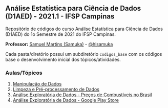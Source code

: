 ## Análise Estatística para Ciência de Dados (D1AED) - 2021.1 - IFSP Campinas
Repositório de códigos do curso Análise Estatística para Ciência de Dados (D1AED) do 1o Semestre de 2021 do IFSP Campinas.

**Professor:** [Samuel Martins (Samuka)](http://hisamuka.github.io/) - [@hisamuka](https://github.com/hisamuka)

Cada pasta/diretório possui um subdiretório `codigos_base` com os códigos base o desenvolvimento inicial dos tópicos/atividades.

### Aulas/Tópicos
1. [Manipulação de Dados](https://github.com/xavecoding/IFSP-CMP-D1AED-2021.1/tree/main/manipulacao_de_dados)
2. [Limpeza e Pré-processamento de Dados](https://github.com/xavecoding/IFSP-CMP-D1AED-2021.1/blob/main/analise_exploratoria_de_dados/limpeza_e_preprocessamento_de_dados_googleplaystore.ipynb)
3. [Análise Exploratória de Dados - Preços de Combustíveis no Brasil](https://github.com/xavecoding/IFSP-CMP-D1AED-2021.1/blob/main/analise_exploratoria_de_dados/analise_exploratoria_de_dados_precos_combustiveis.ipynb)
4. [Análise Exploratória de Dados - Google Play Store](https://github.com/xavecoding/IFSP-CMP-D1AED-2021.1/blob/main/analise_exploratoria_de_dados/analise_exploratoria_de_dados_googleplaystore.ipynb)
